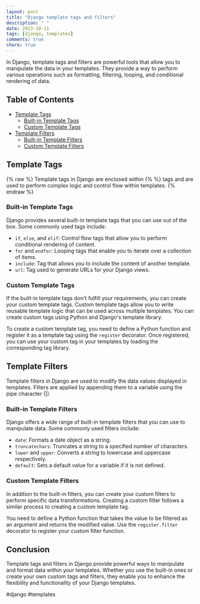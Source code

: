 ```yaml
---
layout: post
title: "Django template tags and filters"
description: " "
date: 2023-10-11
tags: [django, templates]
comments: true
share: true
---
```


In Django, template tags and filters are powerful tools that allow you to manipulate the data in your templates. They provide a way to perform various operations such as formatting, filtering, looping, and conditional rendering of data.

## Table of Contents
- [Template Tags](#template-tags)
  - [Built-in Template Tags](#built-in-template-tags)
  - [Custom Template Tags](#custom-template-tags)
- [Template Filters](#template-filters)
  - [Built-in Template Filters](#built-in-template-filters)
  - [Custom Template Filters](#custom-template-filters)

## Template Tags
{% raw %}
Template tags in Django are enclosed within {% %} tags and are used to perform complex logic and control flow within templates.
{% endraw %}
### Built-in Template Tags
Django provides several built-in template tags that you can use out of the box. Some commonly used tags include:

- `if`, `else`, and `elif`: Control flow tags that allow you to perform conditional rendering of content.
- `for` and `endfor`: Looping tags that enable you to iterate over a collection of items.
- `include`: Tag that allows you to include the content of another template.
- `url`: Tag used to generate URLs for your Django views.

### Custom Template Tags
If the built-in template tags don't fulfill your requirements, you can create your custom template tags. Custom template tags allow you to write reusable template logic that can be used across multiple templates. You can create custom tags using Python and Django's template library.

To create a custom template tag, you need to define a Python function and register it as a template tag using the `register` decorator. Once registered, you can use your custom tag in your templates by loading the corresponding tag library.

## Template Filters
Template filters in Django are used to modify the data values displayed in templates. Filters are applied by appending them to a variable using the pipe character (|).

### Built-in Template Filters
Django offers a wide range of built-in template filters that you can use to manipulate data. Some commonly used filters include:

- `date`: Formats a date object as a string.
- `truncatechars`: Truncates a string to a specified number of characters.
- `lower` and `upper`: Converts a string to lowercase and uppercase respectively.
- `default`: Sets a default value for a variable if it is not defined.

### Custom Template Filters
In addition to the built-in filters, you can create your custom filters to perform specific data transformations. Creating a custom filter follows a similar process to creating a custom template tag.

You need to define a Python function that takes the value to be filtered as an argument and returns the modified value. Use the `register.filter` decorator to register your custom filter function.

## Conclusion
Template tags and filters in Django provide powerful ways to manipulate and format data within your templates. Whether you use the built-in ones or create your own custom tags and filters, they enable you to enhance the flexibility and functionality of your Django templates.

#django #templates